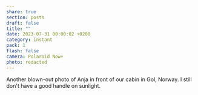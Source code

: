 ```yaml
---
share: true
section: posts
draft: false
title: ""
date: 2023-07-31 00:00:02 +0200
category: instant
pack: 1
flash: false
camera: Polaroid Now+
photo: redacted
---
```



Another blown-out photo of Anja in front of our cabin in Gol, Norway. I still don't have a good handle on sunlight.
